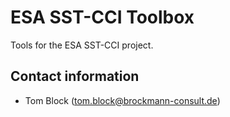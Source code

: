# ESA SST-CCI Toolbox

Tools for the ESA SST-CCI project.

## Contact information


* Tom Block (tom.block@brockmann-consult.de)
